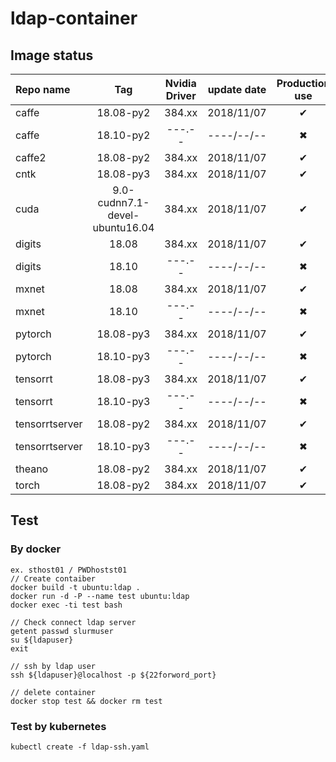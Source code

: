 # ldap-container


## Image status
|Repo name|Tag|Nvidia Driver|update date|Production use|
|:--------|:-:|:-----------:|:---------:|:------------:|
|caffe|18.08-py2|384.xx|2018/11/07|✔|
|caffe|18.10-py2|---.--|----/--/--|✖|
|caffe2|18.08-py2|384.xx|2018/11/07|✔|
|cntk|18.08-py3|384.xx|2018/11/07|✔|
|cuda|9.0-cudnn7.1-devel-ubuntu16.04|384.xx|2018/11/07|✔|
|digits|18.08|384.xx|2018/11/07|✔|
|digits|18.10|---.--|----/--/--|✖|
|mxnet|18.08|384.xx|2018/11/07|✔|
|mxnet|18.10|---.--|----/--/--|✖|
|pytorch|18.08-py3|384.xx|2018/11/07|✔|
|pytorch|18.10-py3|---.--|----/--/--|✖|
|tensorrt|18.08-py3|384.xx|2018/11/07|✔|
|tensorrt|18.10-py3|---.--|----/--/--|✖|
|tensorrtserver|18.08-py2|384.xx|2018/11/07|✔|
|tensorrtserver|18.10-py3|---.--|----/--/--|✖|
|theano|18.08-py2|384.xx|2018/11/07|✔|
|torch|18.08-py2|384.xx|2018/11/07|✔|

## Test 
### By docker
```shell=
ex. sthost01 / PWDhostst01
// Create contaiber
docker build -t ubuntu:ldap .
docker run -d -P --name test ubuntu:ldap
docker exec -ti test bash

// Check connect ldap server
getent passwd slurmuser
su ${ldapuser}
exit

// ssh by ldap user
ssh ${ldapuser}@localhost -p ${22forword_port}

// delete container
docker stop test && docker rm test
```

### Test by kubernetes
```shell=
kubectl create -f ldap-ssh.yaml
```
